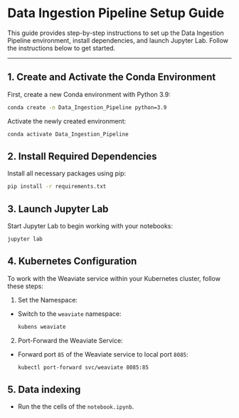 # Data Ingestion Pipeline Setup Guide

This guide provides step-by-step instructions to set up the Data Ingestion Pipeline environment, install dependencies, and launch Jupyter Lab. Follow the instructions below to get started.

---

## 1. Create and Activate the Conda Environment

First, create a new Conda environment with Python 3.9:

```bash
conda create -n Data_Ingestion_Pipeline python=3.9
```

Activate the newly created environment:
```bash
conda activate Data_Ingestion_Pipeline
```
## 2. Install Required Dependencies
Install all necessary packages using pip:
```bash
pip install -r requirements.txt
```

## 3. Launch Jupyter Lab
Start Jupyter Lab to begin working with your notebooks:
```bash
jupyter lab
```
## 4. Kubernetes Configuration
To work with the Weaviate service within your Kubernetes cluster, follow these steps:

1. Set the Namespace:

- Switch to the `weaviate` namespace:
    ```bash
    kubens weaviate
    ```
2. Port-Forward the Weaviate Service:

- Forward port `85` of the Weaviate service to local port `8085`:
    ```bash
    kubectl port-forward svc/weaviate 8085:85
    ```

## 5. Data indexing
- Run the the cells of the `notebook.ipynb`.